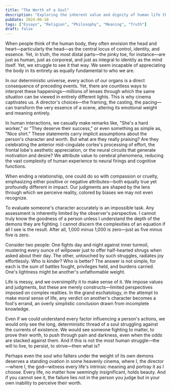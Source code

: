 ```yaml
---
title: "The Worth of a Soul"
description: "Exploring the inherent value and dignity of human life through philosophical and religious perspectives."
pubDate: 2024-06-10
tags: ["Essays", "Religion", "Philosophy", "Meaning", "Truth"]
draft: false
---
```


When people think of the human body, they often envision the head and heart—particularly the head—as the central locus of control, identity, and essence. Yet, in truth, the most distal parts—the pinky toe, for instance—are just as human, just as corporeal, and just as integral to identity as the mind itself. Yet, we struggle to see it that way. We seem incapable of appreciating the body in its entirety as equally fundamental to who we are.

In our deterministic universe, every action of our organs is a direct consequence of preceding events. Yet, there are countless ways to interpret these happenings—millions of lenses through which the same situation can be viewed in entirely different lights. This is why cinema captivates us. A director's choices—the framing, the casting, the pacing—can transform the very essence of a scene, altering its emotional weight and meaning entirely.

In human interactions, we casually make remarks like, "She's a hard worker," or "They deserve their success," or even something as simple as, "Nice shirt." These statements carry implicit assumptions about the person's character and worth. But what are they really praising? Are they celebrating the anterior mid-cingulate cortex's processing of effort, the frontal lobe's aesthetic appreciation, or the neural circuits that generate motivation and desire? We attribute value to cerebral phenomena, reducing the vast complexity of human experience to neural firings and cognitive functions.

When ending a relationship, one could do so with compassion or cruelty, emphasizing either positive or negative attributes—both equally true yet profoundly different in impact. Our judgments are shaped by the lens through which we perceive reality, colored by biases we may not even recognize.

To evaluate someone's character accurately is an impossible task. Any assessment is inherently limited by the observer's perspective. I cannot truly know the goodness of a person unless I understand the depth of the demons they are fighting. I cannot discern the complexities of an equation if all I see is the result. After all, 1,000 minus 1,000 is zero—just as five minus five is zero.

Consider two people: One fights day and night against inner turmoil, mustering every ounce of willpower just to offer half-hearted shrugs when asked about their day. The other, untouched by such struggles, radiates joy effortlessly. Who is kinder? Who is better? The answer is not simple, for each is the sum of battles fought, privileges held, and burdens carried. One's lightness might be another's unfathomable weight.

Life is messy, and we oversimplify it to make sense of it. We impose values and judgments, but these are merely constructs—limited perspectives imposed on complex realities. In the grand eschatology, in the attempt to make moral sense of life, any verdict on another's character becomes a fool's errand, an overly simplistic conclusion drawn from incomplete knowledge.

Even if we could understand every factor influencing a person's actions, we would only see the long, deterministic thread of a soul struggling against the currents of existence. We would see someone fighting to matter, to prove their worth, to push through pain and darkness, even when the odds are stacked against them. And if this is not the most human struggle—the will to live, to persist, to strive—then what is?

Perhaps even the soul who falters under the weight of its own demons deserves a standing ovation in some heavenly cinema, where I, the director—where I, the god—witness every life's intrinsic meaning and portray it as I choose. Every life, no matter how seemingly insignificant, holds beauty. And if you cannot see it, the failure lies not in the person you judge but in your own inability to perceive their worth. 